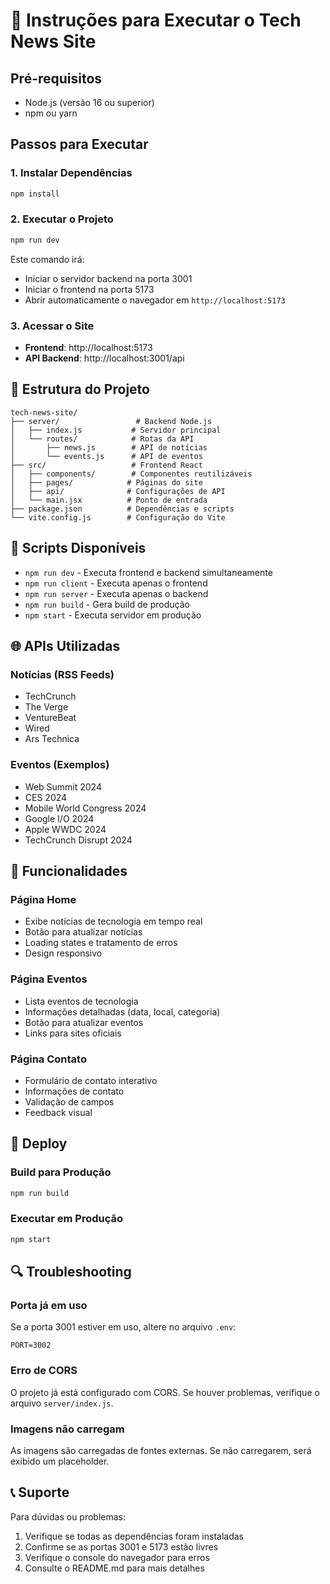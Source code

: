 # 🚀 Instruções para Executar o Tech News Site

## Pré-requisitos
- Node.js (versão 16 ou superior)
- npm ou yarn

## Passos para Executar

### 1. Instalar Dependências
```bash
npm install
```

### 2. Executar o Projeto
```bash
npm run dev
```

Este comando irá:
- Iniciar o servidor backend na porta 3001
- Iniciar o frontend na porta 5173
- Abrir automaticamente o navegador em `http://localhost:5173`

### 3. Acessar o Site
- **Frontend**: http://localhost:5173
- **API Backend**: http://localhost:3001/api

## 📁 Estrutura do Projeto

```
tech-news-site/
├── server/                 # Backend Node.js
│   ├── index.js           # Servidor principal
│   └── routes/            # Rotas da API
│       ├── news.js        # API de notícias
│       └── events.js      # API de eventos
├── src/                   # Frontend React
│   ├── components/        # Componentes reutilizáveis
│   ├── pages/            # Páginas do site
│   ├── api/              # Configurações de API
│   └── main.jsx          # Ponto de entrada
├── package.json          # Dependências e scripts
└── vite.config.js        # Configuração do Vite
```

## 🔧 Scripts Disponíveis

- `npm run dev` - Executa frontend e backend simultaneamente
- `npm run client` - Executa apenas o frontend
- `npm run server` - Executa apenas o backend
- `npm run build` - Gera build de produção
- `npm start` - Executa servidor em produção

## 🌐 APIs Utilizadas

### Notícias (RSS Feeds)
- TechCrunch
- The Verge
- VentureBeat
- Wired
- Ars Technica

### Eventos (Exemplos)
- Web Summit 2024
- CES 2024
- Mobile World Congress 2024
- Google I/O 2024
- Apple WWDC 2024
- TechCrunch Disrupt 2024

## 🎨 Funcionalidades

### Página Home
- Exibe notícias de tecnologia em tempo real
- Botão para atualizar notícias
- Loading states e tratamento de erros
- Design responsivo

### Página Eventos
- Lista eventos de tecnologia
- Informações detalhadas (data, local, categoria)
- Botão para atualizar eventos
- Links para sites oficiais

### Página Contato
- Formulário de contato interativo
- Informações de contato
- Validação de campos
- Feedback visual

## 🚀 Deploy

### Build para Produção
```bash
npm run build
```

### Executar em Produção
```bash
npm start
```

## 🔍 Troubleshooting

### Porta já em uso
Se a porta 3001 estiver em uso, altere no arquivo `.env`:
```
PORT=3002
```

### Erro de CORS
O projeto já está configurado com CORS. Se houver problemas, verifique o arquivo `server/index.js`.

### Imagens não carregam
As imagens são carregadas de fontes externas. Se não carregarem, será exibido um placeholder.

## 📞 Suporte

Para dúvidas ou problemas:
1. Verifique se todas as dependências foram instaladas
2. Confirme se as portas 3001 e 5173 estão livres
3. Verifique o console do navegador para erros
4. Consulte o README.md para mais detalhes

